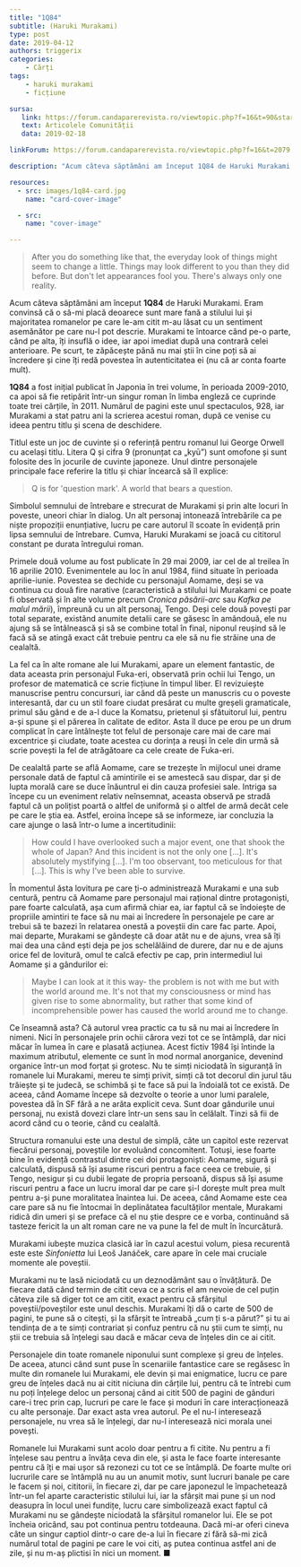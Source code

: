 ```yaml
---
title: "1Q84"
subtitle: (Haruki Murakami)
type: post
date: 2019-04-12
authors: triggerix
categories:
    - Cărți
tags:
    - haruki murakami
    - ficțiune

sursa:
   link: https://forum.candaparerevista.ro/viewtopic.php?f=16&t=90&start=240#p93020
   text: Articolele Comunității
   data: 2019-02-18

linkForum: https://forum.candaparerevista.ro/viewtopic.php?f=16&t=2079

description: "Acum câteva săptămâni am început 1Q84 de Haruki Murakami. Eram convinsă că o să-mi placă deoarece sunt mare fană a stilului lui și majoritatea romanelor pe care le-am citit m-au lăsat cu un sentiment asemănător pe care nu-l pot descrie. Murakami te întoarce când pe-o parte, când pe alta, îți insuflă o idee, iar apoi imediat după una contrară celei anterioare. Pe scurt, te zăpăcește până nu mai știi în cine poți să ai încredere și cine îți redă povestea în autenticitatea ei (nu că ar conta foarte mult)."

resources:
  - src: images/1q84-card.jpg
    name: "card-cover-image"

  - src:
    name: "cover-image"

---
```


>After you do something like that, the everyday look of things might seem to change a little. Things may look different to you than they did before. But don't let appearances fool you. There's always only one reality.

Acum câteva săptămâni am început **1Q84** de Haruki Murakami. Eram convinsă că o să-mi placă deoarece sunt mare fană a stilului lui și majoritatea romanelor pe care le-am citit m-au lăsat cu un sentiment asemănător pe care nu-l pot descrie. Murakami te întoarce când pe-o parte, când pe alta, îți insuflă o idee, iar apoi imediat după una contrară celei anterioare. Pe scurt, te zăpăcește până nu mai știi în cine poți să ai încredere și cine îți redă povestea în autenticitatea ei (nu că ar conta foarte mult).

**1Q84** a fost inițial publicat în Japonia în trei volume, în perioada 2009-2010, ca apoi să fie retipărit într-un singur roman în limba engleză ce cuprinde toate trei cărțile, în 2011. Numărul de pagini este unul spectaculos, 928, iar Murakami a stat patru ani la scrierea acestui roman, după ce venise cu ideea pentru titlu și scena de deschidere.

Titlul este un joc de cuvinte și o referință pentru romanul lui George Orwell cu același titlu. Litera Q și cifra 9 (pronunțat ca „kyū”) sunt omofone și sunt folosite des în jocurile de cuvinte japoneze. Unul dintre personajele principale face referire la titlu și chiar încearcă să îl explice:

> Q is for 'question mark'. A world that bears a question.

Simbolul semnului de întrebare e strecurat de Murakami și prin alte locuri în poveste, uneori chiar în dialog. Un alt personaj intonează întrebările ca pe niște propoziții enunțiative, lucru pe care autorul îl scoate în evidență prin lipsa semnului de întrebare. Cumva, Haruki Murakami se joacă cu cititorul constant pe durata întregului roman.

Primele două volume au fost publicate în 29 mai 2009, iar cel de al treilea în 16 aprilie 2010. Evenimentele au loc în anul 1984, fiind situate în perioada aprilie-iunie. Povestea se dechide cu personajul Aomame, deși se va continua cu două fire narative (caracteristică a stilului lui Murakami ce poate fi observată și în alte volume precum _Cronica păsării-arc_ sau _Kafka pe malul mării_), împreună cu un alt personaj, Tengo. Deși cele două povești par total separate, existând anumite detalii care se găsesc în amândouă, ele nu ajung să se întâlnească și să se combine total în final, niponul reușind să le facă să se atingă exact cât trebuie pentru ca ele să nu fie străine una de cealaltă.

La fel ca în alte romane ale lui Murakami, apare un element fantastic, de data aceasta prin personajul Fuka-eri, observată prin ochii lui Tengo, un profesor de matematică ce scrie ficțiune în timpul liber. El revizuiește manuscrise pentru concursuri, iar când dă peste un manuscris cu o poveste interesantă, dar cu un stil foare ciudat presărat cu multe greșeli gramaticale, primul său gând e de a-l duce la Komatsu, prietenul și sfătuitorul lui, pentru a-și spune și el părerea în calitate de editor. Asta îl duce pe erou pe un drum complicat în care întâlnește tot felul de personaje care mai de care mai excentrice și ciudate, toate acestea cu dorința a reuși în cele din urmă să scrie povești la fel de atrăgătoare ca cele create de Fuka-eri.

De cealaltă parte se află Aomame, care se trezește în mijlocul unei drame personale dată de faptul că amintirile ei se amestecă sau dispar, dar și de lupta morală care se duce înăuntrul ei din cauza profesiei sale. Intriga sa începe cu un eveniment relativ neînsemnat, aceasta observă pe stradă faptul că un polițist poartă o altfel de uniformă și o altfel de armă decât cele pe care le știa ea. Astfel, eroina începe să se informeze, iar concluzia la care ajunge o lasă într-o lume a incertitudinii:

>How could I have overlooked such a major event, one that shook the whole of Japan? And this incident is not the only one [...]. It's absolutely mystifying [...]. I'm too observant, too meticulous for that [...]. This is why I've been able to survive.

În momentul ăsta lovitura pe care ți-o administrează Murakami e una sub centură, pentru că Aomame pare personajul mai rațional dintre protagoniști, pare foarte calculată, așa cum afirmă chiar ea, iar faptul că se îndoiește de propriile amintiri te face să nu mai ai încredere în personajele pe care ar trebui să te bazezi în relatarea onestă a poveștii din care fac parte. Apoi, mai departe, Murakami se gândește că doar atât nu e de ajuns, vrea să îți mai dea una când ești deja pe jos schelălăind de durere, dar nu e de ajuns orice fel de lovitură, omul te calcă efectiv pe cap, prin intermediul lui Aomame și a gândurilor ei:

>Maybe I can look at it this way- the problem is not with me but with the world around me. It's not that my consciousness or mind has given rise to some abnormality, but rather that some kind of incomprehensible power has caused the world around me to change.

Ce înseamnă asta? Că autorul vrea practic ca tu să nu mai ai încredere în nimeni. Nici în personajele prin ochii cărora vezi tot ce se întâmplă, dar nici măcar în lumea în care e plasată acțiunea. Acest fictiv 1984 își întinde la maximum atributul, elemente ce sunt în mod normal anorganice, devenind organice într-un mod forțat și grotesc. Nu te simți niciodată în siguranță în romanele lui Murakami, mereu te simți privit, simți că tot decorul din jurul tău trăiește și te judecă, se schimbă și te face să pui la îndoială tot ce există. De aceea, când Aomame începe să dezvolte o teorie a unor lumi paralele, povestea dă în SF fără a ne arăta explicit ceva. Sunt doar gândurile unui personaj, nu există dovezi clare într-un sens sau în celălalt. Tinzi să fii de acord când cu o teorie, când cu cealaltă.

Structura romanului este una destul de simplă, câte un capitol este rezervat fiecărui personaj, poveștile lor evoluând concomitent. Totuși, iese foarte bine în evidență contrastul dintre cei doi protagoniști: Aomame, sigură și calculată, dispusă să își asume riscuri pentru a face ceea ce trebuie, și Tengo, nesigur și cu dubii legate de propria persoană, dispus să își asume riscuri pentru a face un lucru imoral dar pe care și-l dorește mult prea mult pentru a-și pune moralitatea înaintea lui. De aceea, când Aomame este cea care pare să nu fie întocmai în deplinătatea facultăților mentale, Murakami ridică din umeri și se preface că el nu știe despre ce e vorba, continuând să tasteze fericit la un alt roman care ne va pune la fel de mult în încurcătură.

Murakami iubește muzica clasică iar în cazul acestui volum, piesa recurentă este este _Sinfonietta_ lui Leoš Janáček, care apare în cele mai cruciale momente ale poveștii.

Murakami nu te lasă niciodată cu un deznodământ sau o învățătură. De fiecare dată când termin de citit ceva ce a scris el am nevoie de cel puțin câteva zile să diger tot ce am citit, exact pentru că sfârșitul poveștii/poveștilor este unul deschis. Murakami îți dă o carte de 500 de pagini, te pune să o citești, și la sfârșit te întreabă „cum ți s-a părut?” și tu ai tendința de a te simți contrariat și confuz pentru că nu știi cum te simți, nu știi ce trebuia să înțelegi sau dacă e măcar ceva de înțeles din ce ai citit.

Personajele din toate romanele niponului sunt complexe și greu de înțeles. De aceea, atunci când sunt puse în scenariile fantastice care se regăsesc în multe din romanele lui Murakami, ele devin și mai enigmatice, lucru ce pare greu de înțeles dacă nu ai citit niciuna din cărțile lui, pentru că te întrebi cum nu poți înțelege deloc un personaj când ai citit 500 de pagini de gânduri care-i trec prin cap, lucruri pe care le face și moduri în care interacționează cu alte personaje. Dar exact asta vrea autorul. Pe el nu-l interesează personajele, nu vrea să le înțelegi, dar nu-l interesează nici morala unei povești.

Romanele lui Murakami sunt acolo doar pentru a fi citite. Nu pentru a fi înțelese sau pentru a învăța ceva din ele, și asta le face foarte interesante pentru că îți e mai ușor să rezonezi cu tot ce se întâmplă. De foarte multe ori lucrurile care se întâmplă nu au un anumit motiv, sunt lucruri banale pe care le facem și noi, cititorii, în fiecare zi, dar pe care japonezul le împachetează într-un fel aparte caracteristic stilului lui, iar la sfârșit mai pune și un nod deasupra în locul unei fundițe, lucru care simbolizează exact faptul că Murakami nu se gândește niciodată la sfârșitul romanelor lui. Ele se pot încheia oricând, sau pot continua pentru totdeauna. Dacă mi-ar oferi cineva câte un singur captiol dintr-o care de-a lui în fiecare zi fără să-mi zică numărul total de pagini pe care le voi citi, aș putea continua astfel ani de zile, și nu m-aș plictisi în nici un moment. ■
